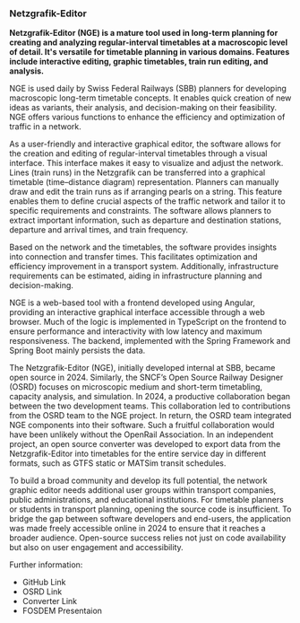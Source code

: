 ### Netzgrafik-Editor
**Netzgrafik-Editor (NGE) is a mature tool used in long-term planning for creating and analyzing regular-interval timetables at a macroscopic level of detail. It's versatile for timetable planning in various domains. Features include interactive editing, graphic timetables, train run editing, and analysis.**  

NGE is used daily by Swiss Federal Railways (SBB) planners for developing macroscopic long-term timetable concepts. It enables quick creation of new ideas as variants, their analysis, and decision-making on their feasibility. NGE offers various functions to enhance the efficiency and optimization of traffic in a network.  

As a user-friendly and interactive graphical editor, the software allows for the creation and editing of regular-interval timetables through a visual interface. This interface makes it easy to visualize and adjust the network. Lines (train runs) in the Netzgrafik can be transferred into a graphical timetable (time–distance diagram) representation. Planners can manually draw and edit the train runs as if arranging pearls on a string. This feature enables them to define crucial aspects of the traffic network and tailor it to specific requirements and constraints. The software allows planners to extract important information, such as departure and destination stations, departure and arrival times, and train frequency.

Based on the network and the timetables, the software provides insights into connection and transfer times. This facilitates optimization and efficiency improvement in a transport system. Additionally, infrastructure requirements can be estimated, aiding in infrastructure planning and decision-making.

NGE is a web-based tool with a frontend developed using Angular, providing an interactive graphical interface accessible through a web browser. Much of the logic is implemented in TypeScript on the frontend to ensure performance and interactivity with low latency and maximum responsiveness. The backend, implemented with the Spring Framework and Spring Boot mainly persists the data.

The Netzgrafik-Editor (NGE), initially developed internal at SBB, became open source in 2024. Similarly, the SNCF’s Open Source Railway Designer (OSRD) focuses on microscopic medium and short-term timetabling, capacity analysis, and simulation. In 2024, a productive collaboration began between the two development teams. This collaboration led to contributions from the OSRD team to the NGE project. In return, the OSRD team integrated NGE components into their software. Such a fruitful collaboration would have been unlikely without the OpenRail Association. In an independent project, an open source converter was developed to export data from the Netzgrafik-Editor into timetables for the entire service day in different formats, such as GTFS static or MATSim transit schedules.

To build a broad community and develop its full potential, the network graphic editor needs additional user groups within transport companies, public administrations, and educational institutions. For timetable planners or students in transport planning, opening the source code is insufficient. To bridge the gap between software developers and end-users, the application was made freely accessible online in 2024 to ensure that it reaches a broader audience. Open-source success relies not just on code availability but also on user engagement and accessibility.

Further information:
- GitHub Link
- OSRD Link
- Converter Link
- FOSDEM Presentaion
